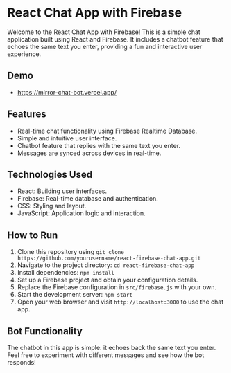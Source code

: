 # React Chat App with Firebase

Welcome to the React Chat App with Firebase! This is a simple chat application built using React and Firebase. It includes a chatbot feature that echoes the same text you enter, providing a fun and interactive user experience.

## Demo

- https://mirror-chat-bot.vercel.app/

## Features

- Real-time chat functionality using Firebase Realtime Database.
- Simple and intuitive user interface.
- Chatbot feature that replies with the same text you enter.
- Messages are synced across devices in real-time.

## Technologies Used

- React: Building user interfaces.
- Firebase: Real-time database and authentication.
- CSS: Styling and layout.
- JavaScript: Application logic and interaction.

## How to Run

1. Clone this repository using `git clone https://github.com/yourusername/react-firebase-chat-app.git`
2. Navigate to the project directory: `cd react-firebase-chat-app`
3. Install dependencies: `npm install`
4. Set up a Firebase project and obtain your configuration details.
5. Replace the Firebase configuration in `src/firebase.js` with your own.
6. Start the development server: `npm start`
7. Open your web browser and visit `http://localhost:3000` to use the chat app.

## Bot Functionality

The chatbot in this app is simple: it echoes back the same text you enter. Feel free to experiment with different messages and see how the bot responds!
